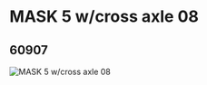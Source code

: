 # MASK 5 w/cross axle 08
## 60907
![MASK 5 w/cross axle 08](https://lc-www-live-s.legocdn.com/media/bricks/5/2/4516412.jpg)